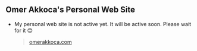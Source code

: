 ## Omer Akkoca's Personal Web Site

- My personal web site is not active yet. It will be active soon. Please wait for it 😊

	> [omerakkoca.com](https://omerakkoca.com)